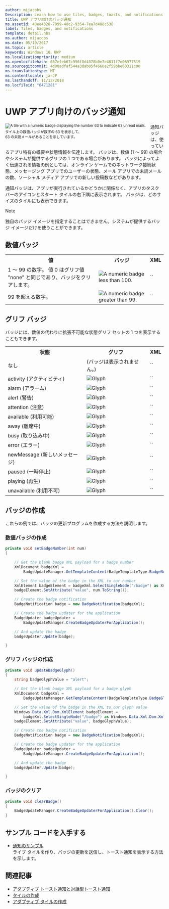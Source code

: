 ```yaml
---
author: mijacobs
Description: Learn how to use tiles, badges, toasts, and notifications to provide entry points into your app and keep users up-to-date.
title: UWP アプリ向けのバッジ通知
ms.assetid: 48ee4328-7999-40c2-9354-7ea7d488c538
label: Tiles, badges, and notifications
template: detail.hbs
ms.author: mijacobs
ms.date: 05/19/2017
ms.topic: article
keywords: Windows 10、UWP
ms.localizationpriority: medium
ms.openlocfilehash: 667efeb67c956f8d4378b0e7e4011f7e06977519
ms.sourcegitcommit: 4d88adfaf544a3dab05f4660e2f59bbe60311c00
ms.translationtype: MT
ms.contentlocale: ja-JP
ms.lasthandoff: 11/12/2018
ms.locfileid: "6471281"
---
```

# <a name="badge-notifications-for-uwp-apps"></a>UWP アプリ向けのバッジ通知

 

<div style="float:left; font-size:80%; text-align:left; margin: 0px 15px 15px 0px;">
<img src="images/badge-example.png" alt="A tile with a numeric badge displaying the number 63 to indicate 63 unread mails." style="padding-bottom:0.0em; margin-bottom: 2px" /><br/>タイル上の数値バッジが数字の 63 を表示して、<br/> 63 の未読メールがあることを示しています。</div>

通知バッジは、使っているアプリ特有の概要や状態情報を伝達します。 バッジは、数値 (1 ～ 99) の場合やシステムが提供するグリフの 1 つである場合があります。 バッジによってよく伝達される情報の例としては、オンライン ゲームでのネットワーク接続状態、メッセージング アプリでのユーザーの状態、メール アプリでの未読メールの数、ソーシャル メディア アプリでの新しい投稿数などがあります。 

通知バッジは、アプリが実行されているかどうかに関係なく、アプリのタスク バーのアイコンとスタート タイルの右下隅に表示されます。 バッジは、どのサイズのタイルにも表示できます。  

> [!NOTE]
> 独自のバッジ イメージを指定することはできません。システムが提供するバッジ イメージだけを使うことができます。


## <a name="numeric-badges"></a>数値バッジ

<table>
    <tr>
        <th>値</th>
        <th>バッジ</th>
        <th>XML</th>
    </tr>
    <tr>
        <td>1 ～ 99 の数字。 値 0 はグリフ値 "none" と同じであり、バッジをクリアします。</td>
        <td><img src="images/badges/badge-numeric.png" alt="A numeric badge less than 100." /></td>
        <td>`<badge value="1"/>`</td>
    </tr>
    <tr>
        <td>99 を超える数字。</td>
        <td><img src="images/badges/badge-numeric-greater.png" alt="A numeric badge greater than 99." /></td></td>
        <td>`<badge value="100"/>`</td>
    </tr>    
</table>

## <a name="glyph-badges"></a>グリフ バッジ
バッジには、数値の代わりに拡張不可能な状態グリフ セットの 1 つを表示することもできます。 

<table>
<tr>
    <th>状態</th>
    <th>グリフ</th>
    <th>XML</th>
</tr>
<tr>
    <td>なし</td>
    <td>(バッジは表示されません。)</td>
    <td>`<badge value="none"/>`</td>
</tr>
<tr>
    <td>activity (アクティビティ)</td>
    <td><img src="images/badges/badge-activity.png" alt="Glyph" /></td>
    <td>`<badge value="activity"/>`</td>
</tr>
<tr>
    <td>alarm (アラーム)</td>
    <td><img src="images/badges/badge-alarm.png" alt="Glyph" /></td>
    <td>`<badge value="alarm"/>`</td>
</tr>
<tr>
    <td>alert (警告)</td>
    <td><img src="images/badges/badge-alert.png" alt="Glyph" /></td>
    <td>`<badge value="alert"/>`</td>
</tr>
<tr>
    <td>attention (注意)</td>
    <td><img src="images/badges/badge-attention.png" alt="Glyph" /></td>
    <td>`<badge value="attention"/>`</td>
</tr>
<tr>
    <td>available (利用可能)</td>
    <td><img src="images/badges/badge-available.png" alt="Glyph" /></td>
    <td>`<badge value="available"/>`</td>
</tr>
<tr>
    <td>away (離席中)</td>
    <td><img src="images/badges/badge-away.png" alt="Glyph" /></td>
    <td>`<badge value="away"/>`</td>
</tr>
<tr>
    <td>busy (取り込み中)</td>
    <td><img src="images/badges/badge-busy.png" alt="Glyph" /></td>
    <td>`<badge value="busy"/>`</td>
</tr>
<tr>
    <td>error (エラー)</td>
    <td><img src="images/badges/badge-error.png" alt="Glyph" /></td>
    <td>`<badge value="error"/>`</td>
</tr>
<tr>
    <td>newMessage (新しいメッセージ)</td>
    <td><img src="images/badges/badge-newMessage.png" alt="Glyph" /></td>
    <td>`<badge value="newMessage"/>`</td>
</tr>
<tr>
    <td>paused (一時停止)</td>
    <td><img src="images/badges/badge-paused.png" alt="Glyph" /></td>
    <td>`<badge value="paused"/>`</td>
</tr>
<tr>
    <td>playing (再生)</td>
    <td><img src="images/badges/badge-playing.png" alt="Glyph" /></td>
    <td>`<badge value="playing"/>`</td>
</tr>
<tr>
    <td>unavailable (利用不可)</td>
    <td><img src="images/badges/badge-unavailable.png" alt="Glyph" /></td>
    <td>`<badge value="unavailable"/>`</td>
</tr>
</table>

## <a name="create-a-badge"></a>バッジの作成

これらの例では、バッジの更新プログラムを作成する方法を説明します。

### <a name="create-a-numeric-badge"></a>数値バッジの作成

````csharp
private void setBadgeNumber(int num)
{

    // Get the blank badge XML payload for a badge number
    XmlDocument badgeXml = 
        BadgeUpdateManager.GetTemplateContent(BadgeTemplateType.BadgeNumber);

    // Set the value of the badge in the XML to our number
    XmlElement badgeElement = badgeXml.SelectSingleNode("/badge") as XmlElement;
    badgeElement.SetAttribute("value", num.ToString());

    // Create the badge notification
    BadgeNotification badge = new BadgeNotification(badgeXml);

    // Create the badge updater for the application
    BadgeUpdater badgeUpdater = 
        BadgeUpdateManager.CreateBadgeUpdaterForApplication();

    // And update the badge
    badgeUpdater.Update(badge);

}
````

### <a name="create-a-glyph-badge"></a>グリフ バッジの作成
````csharp
private void updateBadgeGlyph()
{
    string badgeGlyphValue = "alert";

    // Get the blank badge XML payload for a badge glyph
    XmlDocument badgeXml = 
        BadgeUpdateManager.GetTemplateContent(BadgeTemplateType.BadgeGlyph);

    // Set the value of the badge in the XML to our glyph value
    Windows.Data.Xml.Dom.XmlElement badgeElement = 
        badgeXml.SelectSingleNode("/badge") as Windows.Data.Xml.Dom.XmlElement;
    badgeElement.SetAttribute("value", badgeGlyphValue);

    // Create the badge notification
    BadgeNotification badge = new BadgeNotification(badgeXml);

    // Create the badge updater for the application
    BadgeUpdater badgeUpdater = 
        BadgeUpdateManager.CreateBadgeUpdaterForApplication();

    // And update the badge
    badgeUpdater.Update(badge);

}
````

### <a name="clear-a-badge"></a>バッジのクリア

````csharp
private void clearBadge()
{
    BadgeUpdateManager.CreateBadgeUpdaterForApplication().Clear();
}
````

## <a name="get-the-sample-code"></a>サンプル コードを入手する

* [通知のサンプル](https://github.com/Microsoft/Windows-universal-samples/blob/master/Samples/Notifications)<br/> ライブ タイルを作り、バッジの更新を送信し、トースト通知を表示する方法を示します。 

## <a name="related-articles"></a>関連記事

* [アダプティブ トースト通知と対話型トースト通知](adaptive-interactive-toasts.md)
* [タイルの作成](creating-tiles.md)
* [アダプティブ タイルの作成](create-adaptive-tiles.md)

